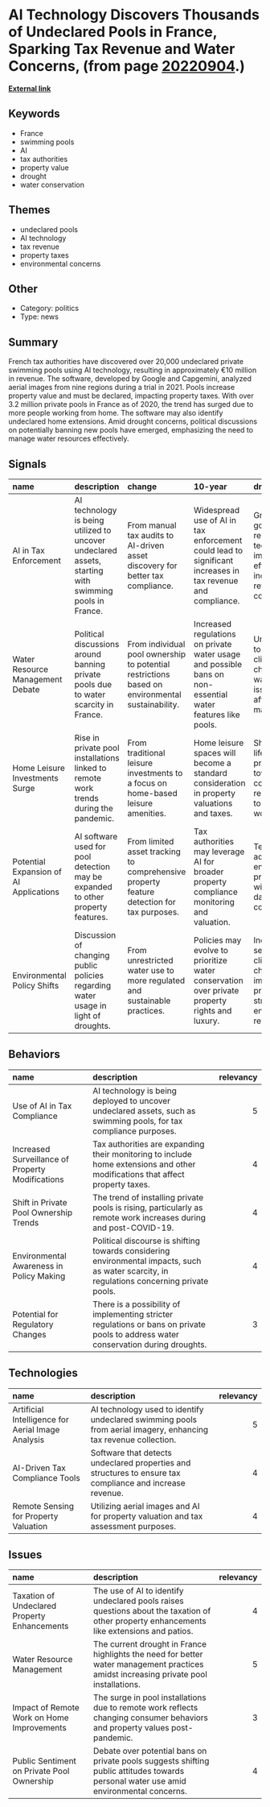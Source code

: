 # __AI Technology Discovers Thousands of Undeclared Pools in France, Sparking Tax Revenue and Water Concerns__, (from page [20220904](https://kghosh.substack.com/p/20220904).)

__[External link](https://www.bbc.com/news/world-europe-62717599)__



## Keywords

* France
* swimming pools
* AI
* tax authorities
* property value
* drought
* water conservation

## Themes

* undeclared pools
* AI technology
* tax revenue
* property taxes
* environmental concerns

## Other

* Category: politics
* Type: news

## Summary

French tax authorities have discovered over 20,000 undeclared private swimming pools using AI technology, resulting in approximately €10 million in revenue. The software, developed by Google and Capgemini, analyzed aerial images from nine regions during a trial in 2021. Pools increase property value and must be declared, impacting property taxes. With over 3.2 million private pools in France as of 2020, the trend has surged due to more people working from home. The software may also identify undeclared home extensions. Amid drought concerns, political discussions on potentially banning new pools have emerged, emphasizing the need to manage water resources effectively.

## Signals

| name                                   | description                                                                                           | change                                                                                          | 10-year                                                                                                    | driving-force                                                                                    |   relevancy |
|:---------------------------------------|:------------------------------------------------------------------------------------------------------|:------------------------------------------------------------------------------------------------|:-----------------------------------------------------------------------------------------------------------|:-------------------------------------------------------------------------------------------------|------------:|
| AI in Tax Enforcement                  | AI technology is being utilized to uncover undeclared assets, starting with swimming pools in France. | From manual tax audits to AI-driven asset discovery for better tax compliance.                  | Widespread use of AI in tax enforcement could lead to significant increases in tax revenue and compliance. | Growing government reliance on technology to improve efficiency and increase revenue collection. |           4 |
| Water Resource Management Debate       | Political discussions around banning private pools due to water scarcity in France.                   | From individual pool ownership to potential restrictions based on environmental sustainability. | Increased regulations on private water usage and possible bans on non-essential water features like pools. | Urgent need to address climate change and water scarcity issues affecting many regions.          |           5 |
| Home Leisure Investments Surge         | Rise in private pool installations linked to remote work trends during the pandemic.                  | From traditional leisure investments to a focus on home-based leisure amenities.                | Home leisure spaces will become a standard consideration in property valuations and taxes.                 | Shift in lifestyle preferences towards home comfort and recreation due to remote work.           |           4 |
| Potential Expansion of AI Applications | AI software used for pool detection may be expanded to other property features.                       | From limited asset tracking to comprehensive property feature detection for tax purposes.       | Tax authorities may leverage AI for broader property compliance monitoring and valuation.                  | Technological advancements enabling more precise and widespread data collection.                 |           4 |
| Environmental Policy Shifts            | Discussion of changing public policies regarding water usage in light of droughts.                    | From unrestricted water use to more regulated and sustainable practices.                        | Policies may evolve to prioritize water conservation over private property rights and luxury.              | Increasing severity of climate change impacts prompting stronger environmental regulations.      |           4 |

## Behaviors

| name                                             | description                                                                                                                                 |   relevancy |
|:-------------------------------------------------|:--------------------------------------------------------------------------------------------------------------------------------------------|------------:|
| Use of AI in Tax Compliance                      | AI technology is being deployed to uncover undeclared assets, such as swimming pools, for tax compliance purposes.                          |           5 |
| Increased Surveillance of Property Modifications | Tax authorities are expanding their monitoring to include home extensions and other modifications that affect property taxes.               |           4 |
| Shift in Private Pool Ownership Trends           | The trend of installing private pools is rising, particularly as remote work increases during and post-COVID-19.                            |           4 |
| Environmental Awareness in Policy Making         | Political discourse is shifting towards considering environmental impacts, such as water scarcity, in regulations concerning private pools. |           4 |
| Potential for Regulatory Changes                 | There is a possibility of implementing stricter regulations or bans on private pools to address water conservation during droughts.         |           3 |

## Technologies

| name                                              | description                                                                                                     |   relevancy |
|:--------------------------------------------------|:----------------------------------------------------------------------------------------------------------------|------------:|
| Artificial Intelligence for Aerial Image Analysis | AI technology used to identify undeclared swimming pools from aerial imagery, enhancing tax revenue collection. |           5 |
| AI-Driven Tax Compliance Tools                    | Software that detects undeclared properties and structures to ensure tax compliance and increase revenue.       |           4 |
| Remote Sensing for Property Valuation             | Utilizing aerial images and AI for property valuation and tax assessment purposes.                              |           4 |

## Issues

| name                                         | description                                                                                                                               |   relevancy |
|:---------------------------------------------|:------------------------------------------------------------------------------------------------------------------------------------------|------------:|
| Taxation of Undeclared Property Enhancements | The use of AI to identify undeclared pools raises questions about the taxation of other property enhancements like extensions and patios. |           4 |
| Water Resource Management                    | The current drought in France highlights the need for better water management practices amidst increasing private pool installations.     |           5 |
| Impact of Remote Work on Home Improvements   | The surge in pool installations due to remote work reflects changing consumer behaviors and property values post-pandemic.                |           3 |
| Public Sentiment on Private Pool Ownership   | Debate over potential bans on private pools suggests shifting public attitudes towards personal water use amid environmental concerns.    |           4 |